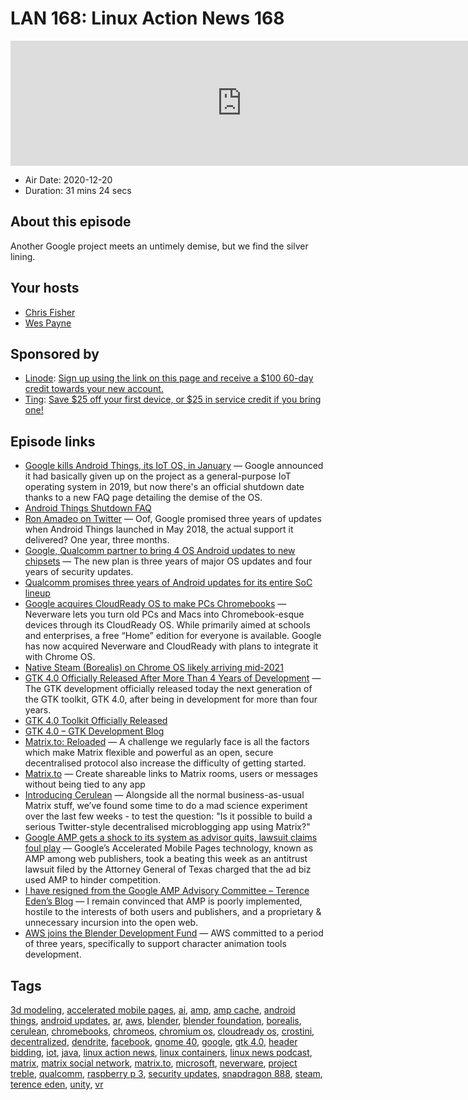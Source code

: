 # LAN 168: Linux Action News 168

<iframe src="https://player.fireside.fm/v2/DAcK9LdX+kQ-EFVFk?theme=dark" width="740" height="200" frameborder="0" scrolling="no"></iframe>

* Air Date: 2020-12-20
* Duration: 31 mins 24 secs

## About this episode

Another Google project meets an untimely demise, but we find the silver lining.

## Your hosts
* [Chris Fisher](https://linuxactionnews.com/hosts/chris)
* [Wes Payne](https://linuxactionnews.com/hosts/wes)

## Sponsored by

  * [Linode](http://linode.com/lan): [Sign up using the link on this page and receive a $100 60-day credit towards your new account. ](http://linode.com/lan)
  * [Ting](https://linux.ting.com): [Save $25 off your first device, or $25 in service credit if you bring one!](https://linux.ting.com)



## Episode links

  * [Google kills Android Things, its IoT OS, in January](https://arstechnica.com/gadgets/2020/12/google-kills-android-things-its-iot-os-in-january/ "Google kills Android Things, its IoT OS, in January") — Google announced it had basically given up on the project as a general-purpose IoT operating system in 2019, but now there's an official shutdown date thanks to a new FAQ page detailing the demise of the OS.
  * [Android Things Shutdown FAQ](https://developer.android.com/things/faq "Android Things Shutdown FAQ")
  * [Ron Amadeo on Twitter](https://twitter.com/RonAmadeo/status/1339650780765319170 "Ron Amadeo on Twitter") — Oof, Google promised three years of updates when Android Things launched in May 2018, the actual support it delivered? One year, three months. 
  * [Google, Qualcomm partner to bring 4 OS Android updates to new chipsets](https://www.xda-developers.com/google-qualcomm-4-android-os-updates/ "Google, Qualcomm partner to bring 4 OS Android updates to new chipsets") — The new plan is three years of major OS updates and four years of security updates. 
  * [Qualcomm promises three years of Android updates for its entire SoC lineup](https://arstechnica.com/gadgets/2020/12/qualcomm-promises-three-years-of-android-updates-for-its-entire-soc-lineup/ "Qualcomm promises three years of Android updates for its entire SoC lineup")
  * [Google acquires CloudReady OS to make PCs Chromebooks](https://9to5google.com/2020/12/15/google-acquires-cloudready-os/ "Google acquires CloudReady OS to make PCs Chromebooks") — Neverware lets you turn old PCs and Macs into Chromebook-esque devices through its CloudReady OS. While primarily aimed at schools and enterprises, a free “Home” edition for everyone is available. Google has now acquired Neverware and CloudReady with plans to integrate it with Chrome OS. 
  * [Native Steam (Borealis) on Chrome OS likely arriving mid-2021](https://chromeunboxed.com/native-steam-borealis-on-chrome-os-likely-arriving-mid-2021/ "Native Steam \(Borealis\) on Chrome OS likely arriving mid-2021")
  * [GTK 4.0 Officially Released After More Than 4 Years of Development](https://9to5linux.com/gtk-4-0-officially-released-after-more-than-4-years-of-development "GTK 4.0 Officially Released After More Than 4 Years of Development") — The GTK development officially released today the next generation of the GTK toolkit, GTK 4.0, after being in development for more than four years. 
  * [GTK 4.0 Toolkit Officially Released](https://www.phoronix.com/scan.php?page=news_item&px=GTK-4.0-Released "GTK 4.0 Toolkit Officially Released")
  * [GTK 4.0 – GTK Development Blog](https://blog.gtk.org/2020/12/16/gtk-4-0/ "GTK 4.0 – GTK Development Blog")
  * [Matrix.to: Reloaded](https://matrix.org/blog/2020/12/17/matrix-to-reloaded "Matrix.to: Reloaded") — A challenge we regularly face is all the factors which make Matrix flexible and powerful as an open, secure decentralised protocol also increase the difficulty of getting started. 
  * [Matrix.to](https://www.matrix.to/ "Matrix.to") — Create shareable links to Matrix rooms, users or messages without being tied to any app
  * [Introducing Cerulean](https://matrix.org/blog/2020/12/18/introducing-cerulean "Introducing Cerulean") — Alongside all the normal business-as-usual Matrix stuff, we’ve found some time to do a mad science experiment over the last few weeks - to test the question: "Is it possible to build a serious Twitter-style decentralised microblogging app using Matrix?" 
  * [Google AMP gets a shock to its system as advisor quits, lawsuit claims foul play](https://www.theregister.com/2020/12/19/google_amp_resignation "Google AMP gets a shock to its system as advisor quits, lawsuit claims foul play") — Google’s Accelerated Mobile Pages technology, known as AMP among web publishers, took a beating this week as an antitrust lawsuit filed by the Attorney General of Texas charged that the ad biz used AMP to hinder competition. 
  * [I have resigned from the Google AMP Advisory Committee – Terence Eden’s Blog](https://shkspr.mobi/blog/2020/12/i-have-resigned-from-the-google-amp-advisory-committee/ "I have resigned from the Google AMP Advisory Committee – Terence Eden’s Blog") — I remain convinced that AMP is poorly implemented, hostile to the interests of both users and publishers, and a proprietary & unnecessary incursion into the open web. 
  * [AWS joins the Blender Development Fund](https://www.blender.org/press/aws-joins-the-blender-development-fund/ "AWS joins the Blender Development Fund") — AWS committed to a period of three years, specifically to support character animation tools development.



## Tags

[3d modeling](https://linuxactionnews.com/tags/3d%20modeling), [accelerated mobile pages](https://linuxactionnews.com/tags/accelerated%20mobile%20pages), [ai](https://linuxactionnews.com/tags/ai), [amp](https://linuxactionnews.com/tags/amp), [amp cache](https://linuxactionnews.com/tags/amp%20cache), [android things](https://linuxactionnews.com/tags/android%20things), [android updates](https://linuxactionnews.com/tags/android%20updates), [ar](https://linuxactionnews.com/tags/ar), [aws](https://linuxactionnews.com/tags/aws), [blender](https://linuxactionnews.com/tags/blender), [blender foundation](https://linuxactionnews.com/tags/blender%20foundation), [borealis](https://linuxactionnews.com/tags/borealis), [cerulean](https://linuxactionnews.com/tags/cerulean), [chromebooks](https://linuxactionnews.com/tags/chromebooks), [chromeos](https://linuxactionnews.com/tags/chromeos), [chromium os](https://linuxactionnews.com/tags/chromium%20os), [cloudready os](https://linuxactionnews.com/tags/cloudready%20os), [crostini](https://linuxactionnews.com/tags/crostini), [decentralized](https://linuxactionnews.com/tags/decentralized), [dendrite](https://linuxactionnews.com/tags/dendrite), [facebook](https://linuxactionnews.com/tags/facebook), [gnome 40](https://linuxactionnews.com/tags/gnome%2040), [google](https://linuxactionnews.com/tags/google), [gtk 4.0](https://linuxactionnews.com/tags/gtk%204.0), [header bidding](https://linuxactionnews.com/tags/header%20bidding), [iot](https://linuxactionnews.com/tags/iot), [java](https://linuxactionnews.com/tags/java), [linux action news](https://linuxactionnews.com/tags/linux%20action%20news), [linux containers](https://linuxactionnews.com/tags/linux%20containers), [linux news podcast](https://linuxactionnews.com/tags/linux%20news%20podcast), [matrix](https://linuxactionnews.com/tags/matrix), [matrix social network](https://linuxactionnews.com/tags/matrix%20social%20network), [matrix.to](https://linuxactionnews.com/tags/matrix.to), [microsoft](https://linuxactionnews.com/tags/microsoft), [neverware](https://linuxactionnews.com/tags/neverware), [project treble](https://linuxactionnews.com/tags/project%20treble), [qualcomm](https://linuxactionnews.com/tags/qualcomm), [raspberry p 3](https://linuxactionnews.com/tags/raspberry%20p%203), [security updates](https://linuxactionnews.com/tags/security%20updates), [snapdragon 888](https://linuxactionnews.com/tags/snapdragon%20888), [steam](https://linuxactionnews.com/tags/steam), [terence eden](https://linuxactionnews.com/tags/terence%20eden), [unity](https://linuxactionnews.com/tags/unity), [vr](https://linuxactionnews.com/tags/vr)